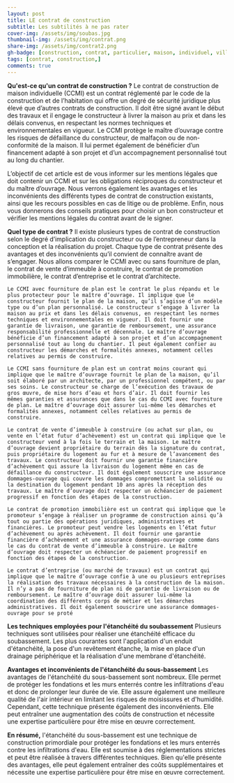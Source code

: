 ```yaml
---
layout: post
title: LE contrat de construction
subtitle: Les subtilités à ne pas rater
cover-img: /assets/img/soubas.jpg
thumbnail-img: /assets/img/contrat.png
share-img: /assets/img/contrat2.png
gh-badge: [construction, contrat, particulier, maison, individuel, villa, réglementation,]
tags: [contrat, construction,]
comments: true
---
```


**Qu'est-ce qu'un contrat de construction ?**
Le contrat de construction de maison individuelle (CCMI) est un contrat réglementé par le code de la construction et de l’habitation qui offre un degré de sécurité juridique plus élevé que d’autres contrats de construction. Il doit être signé avant le début des travaux et il engage le constructeur à livrer la maison au prix et dans les délais convenus, en respectant les normes techniques et environnementales en vigueur. Le CCMI protège le maître d’ouvrage contre les risques de défaillance du constructeur, de malfaçon ou de non-conformité de la maison. Il lui permet également de bénéficier d’un financement adapté à son projet et d’un accompagnement personnalisé tout au long du chantier.

L’objectif de cet article est de vous informer sur les mentions légales que doit contenir un CCMI et sur les obligations réciproques du constructeur et du maître d’ouvrage. Nous verrons également les avantages et les inconvénients des différents types de contrat de construction existants, ainsi que les recours possibles en cas de litige ou de problème. Enfin, nous vous donnerons des conseils pratiques pour choisir un bon constructeur et vérifier les mentions légales du contrat avant de le signer.

**Quel type de contrat ?**
Il existe plusieurs types de contrat de construction selon le degré d’implication du constructeur ou de l’entrepreneur dans la conception et la réalisation du projet. Chaque type de contrat présente des avantages et des inconvénients qu’il convient de connaître avant de s’engager. Nous allons comparer le CCMI avec ou sans fourniture de plan, le contrat de vente d’immeuble à construire, le contrat de promotion immobilière, le contrat d’entreprise et le contrat d’architecte.

    Le CCMI avec fourniture de plan est le contrat le plus répandu et le plus protecteur pour le maître d’ouvrage. Il implique que le constructeur fournit le plan de la maison, qu’il s’agisse d’un modèle type ou d’un plan personnalisé. Le constructeur s’engage à livrer la maison au prix et dans les délais convenus, en respectant les normes techniques et environnementales en vigueur. Il doit fournir une garantie de livraison, une garantie de remboursement, une assurance responsabilité professionnelle et décennale. Le maître d’ouvrage bénéficie d’un financement adapté à son projet et d’un accompagnement personnalisé tout au long du chantier. Il peut également confier au constructeur les démarches et formalités annexes, notamment celles relatives au permis de construire.

    Le CCMI sans fourniture de plan est un contrat moins courant qui implique que le maître d’ouvrage fournit le plan de la maison, qu’il soit élaboré par un architecte, par un professionnel compétent, ou par ses soins. Le constructeur se charge de l’exécution des travaux de gros œuvre, de mise hors d’eau et hors d’air. Il doit fournir les mêmes garanties et assurances que dans le cas du CCMI avec fourniture de plan. Le maître d’ouvrage doit assurer lui-même les démarches et formalités annexes, notamment celles relatives au permis de construire.

    Le contrat de vente d’immeuble à construire (ou achat sur plan, ou vente en l’état futur d’achèvement) est un contrat qui implique que le constructeur vend à la fois le terrain et la maison. Le maître d’ouvrage devient propriétaire du terrain dès la signature du contrat, puis propriétaire du logement au fur et à mesure de l’avancement des travaux. Le constructeur doit fournir une garantie financière d’achèvement qui assure la livraison du logement même en cas de défaillance du constructeur. Il doit également souscrire une assurance dommages-ouvrage qui couvre les dommages compromettant la solidité ou la destination du logement pendant 10 ans après la réception des travaux. Le maître d’ouvrage doit respecter un échéancier de paiement progressif en fonction des étapes de la construction.

    Le contrat de promotion immobilière est un contrat qui implique que le promoteur s’engage à réaliser un programme de construction ainsi qu’à tout ou partie des opérations juridiques, administratives et financières. Le promoteur peut vendre les logements en l’état futur d’achèvement ou après achèvement. Il doit fournir une garantie financière d’achèvement et une assurance dommages-ouvrage comme dans le cas du contrat de vente d’immeuble à construire. Le maître d’ouvrage doit respecter un échéancier de paiement progressif en fonction des étapes de la construction.

    Le contrat d’entreprise (ou marché de travaux) est un contrat qui implique que le maître d’ouvrage confie à une ou plusieurs entreprises la réalisation des travaux nécessaires à la construction de la maison. Il n’y a pas de fourniture de plan ni de garantie de livraison ou de remboursement. Le maître d’ouvrage doit assurer lui-même la coordination des différents corps de métier et les démarches administratives. Il doit également souscrire une assurance dommages-ouvrage pour se proté

**Les techniques employées pour l'étanchéité du soubassement**
Plusieurs techniques sont utilisées pour réaliser une étanchéité efficace du soubassement. Les plus courantes sont l'application d'un enduit d'étanchéité, la pose d'un revêtement étanche, la mise en place d'un drainage périphérique et la réalisation d'une membrane d'étanchéité.

**Avantages et inconvénients de l'étanchéité du sous-bassement**
Les avantages de l'étanchéité du sous-bassement sont nombreux. Elle permet de protéger les fondations et les murs enterrés contre les infiltrations d'eau et donc de prolonger leur durée de vie. Elle assure également une meilleure qualité de l'air intérieur en limitant les risques de moisissures et d'humidité. Cependant, cette technique présente également des inconvénients. Elle peut entraîner une augmentation des coûts de construction et nécessite une expertise particulière pour être mise en œuvre correctement.

**En résumé,** l'étanchéité du sous-bassement est une technique de construction primordiale pour protéger les fondations et les murs enterrés contre les infiltrations d'eau. Elle est soumise à des réglementations strictes et peut être réalisée à travers différentes techniques. Bien qu'elle présente des avantages, elle peut également entraîner des coûts supplémentaires et nécessite une expertise particulière pour être mise en œuvre correctement.